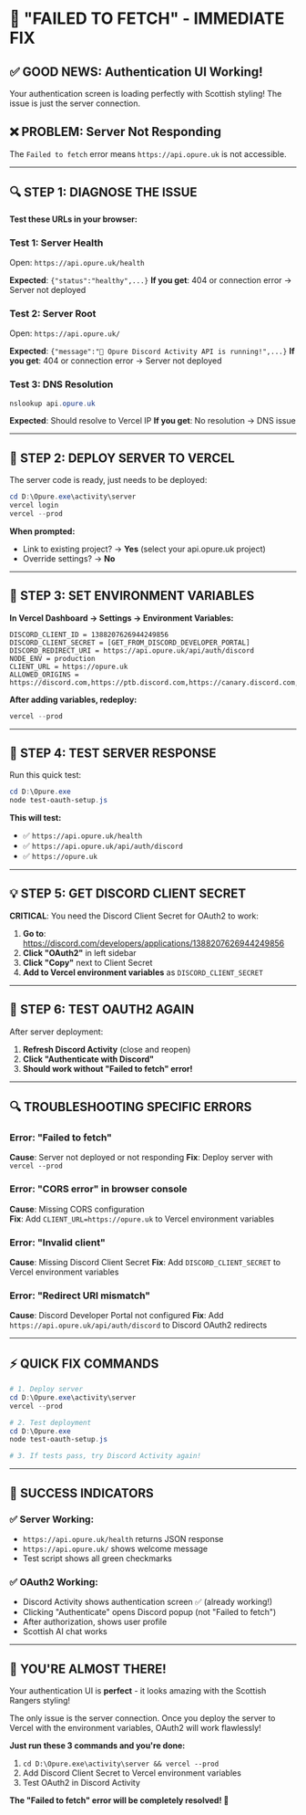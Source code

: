 # 🔧 **"FAILED TO FETCH" - IMMEDIATE FIX**

## ✅ **GOOD NEWS: Authentication UI Working!**

Your authentication screen is loading perfectly with Scottish styling! The issue is just the server connection.

## ❌ **PROBLEM: Server Not Responding**

The `Failed to fetch` error means `https://api.opure.uk` is not accessible.

---

## 🔍 **STEP 1: DIAGNOSE THE ISSUE**

**Test these URLs in your browser:**

### **Test 1: Server Health**
Open: `https://api.opure.uk/health`

**Expected**: `{"status":"healthy",...}`
**If you get**: 404 or connection error → Server not deployed

### **Test 2: Server Root**
Open: `https://api.opure.uk/`

**Expected**: `{"message":"👋 Opure Discord Activity API is running!",...}`
**If you get**: 404 or connection error → Server not deployed

### **Test 3: DNS Resolution**
```powershell
nslookup api.opure.uk
```

**Expected**: Should resolve to Vercel IP
**If you get**: No resolution → DNS issue

---

## 🚀 **STEP 2: DEPLOY SERVER TO VERCEL**

The server code is ready, just needs to be deployed:

```powershell
cd D:\Opure.exe\activity\server
vercel login
vercel --prod
```

**When prompted:**
- Link to existing project? → **Yes** (select your api.opure.uk project)
- Override settings? → **No**

---

## 🔐 **STEP 3: SET ENVIRONMENT VARIABLES**

**In Vercel Dashboard → Settings → Environment Variables:**

```
DISCORD_CLIENT_ID = 1388207626944249856
DISCORD_CLIENT_SECRET = [GET_FROM_DISCORD_DEVELOPER_PORTAL]
DISCORD_REDIRECT_URI = https://api.opure.uk/api/auth/discord
NODE_ENV = production
CLIENT_URL = https://opure.uk
ALLOWED_ORIGINS = https://discord.com,https://ptb.discord.com,https://canary.discord.com,https://opure.uk
```

**After adding variables, redeploy:**
```powershell
vercel --prod
```

---

## 🧪 **STEP 4: TEST SERVER RESPONSE**

Run this quick test:

```powershell
cd D:\Opure.exe
node test-oauth-setup.js
```

**This will test:**
- ✅ `https://api.opure.uk/health` 
- ✅ `https://api.opure.uk/api/auth/discord`
- ✅ `https://opure.uk`

---

## 💡 **STEP 5: GET DISCORD CLIENT SECRET**

**CRITICAL**: You need the Discord Client Secret for OAuth2 to work:

1. **Go to**: https://discord.com/developers/applications/1388207626944249856
2. **Click "OAuth2"** in left sidebar
3. **Click "Copy"** next to Client Secret
4. **Add to Vercel environment variables** as `DISCORD_CLIENT_SECRET`

---

## 🔄 **STEP 6: TEST OAUTH2 AGAIN**

After server deployment:

1. **Refresh Discord Activity** (close and reopen)
2. **Click "Authenticate with Discord"** 
3. **Should work without "Failed to fetch" error!**

---

## 🔍 **TROUBLESHOOTING SPECIFIC ERRORS**

### **Error: "Failed to fetch"**
**Cause**: Server not deployed or not responding
**Fix**: Deploy server with `vercel --prod`

### **Error: "CORS error" in browser console**
**Cause**: Missing CORS configuration  
**Fix**: Add `CLIENT_URL=https://opure.uk` to Vercel environment variables

### **Error: "Invalid client"**
**Cause**: Missing Discord Client Secret
**Fix**: Add `DISCORD_CLIENT_SECRET` to Vercel environment variables

### **Error: "Redirect URI mismatch"**
**Cause**: Discord Developer Portal not configured
**Fix**: Add `https://api.opure.uk/api/auth/discord` to Discord OAuth2 redirects

---

## ⚡ **QUICK FIX COMMANDS**

```powershell
# 1. Deploy server
cd D:\Opure.exe\activity\server
vercel --prod

# 2. Test deployment  
cd D:\Opure.exe
node test-oauth-setup.js

# 3. If tests pass, try Discord Activity again!
```

---

## 🎯 **SUCCESS INDICATORS**

### **✅ Server Working:**
- `https://api.opure.uk/health` returns JSON response
- `https://api.opure.uk/` shows welcome message
- Test script shows all green checkmarks

### **✅ OAuth2 Working:**
- Discord Activity shows authentication screen ✅ (already working!)
- Clicking "Authenticate" opens Discord popup (not "Failed to fetch")
- After authorization, shows user profile
- Scottish AI chat works

---

## 🏴󠁧󠁢󠁳󠁣󠁴󠁿 **YOU'RE ALMOST THERE!**

Your authentication UI is **perfect** - it looks amazing with the Scottish Rangers styling! 

The only issue is the server connection. Once you deploy the server to Vercel with the environment variables, OAuth2 will work flawlessly!

**Just run these 3 commands and you're done:**

1. `cd D:\Opure.exe\activity\server && vercel --prod`
2. Add Discord Client Secret to Vercel environment variables
3. Test OAuth2 in Discord Activity

**The "Failed to fetch" error will be completely resolved! 🚀**